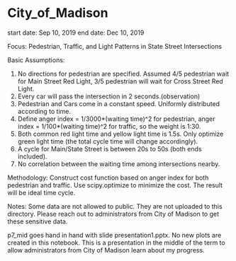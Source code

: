 # City_of_Madison
start date: Sep 10, 2019
end date: Dec 10, 2019

Focus: Pedestrian, Traffic, and Light Patterns in State Street Intersections

Basic Assumptions:
1. No directions for pedestrian are specified. Assumed 4/5 pedestrian wait for Main Street Red Light, 3/5 pedestrian will wait for Cross Street Red Light.
2. Every car will pass the intersection in 2 seconds.(observation)
3. Pedestrian and Cars come in a constant speed. Uniformly distributed according to time.
4. Define anger index = 1/3000*(waiting time)^2 for pedestrian, anger index = 1/100*(waiting time)^2 for traffic, so the weight is 1:30. 
5. Both common red light time and yellow light time is 1.5s. Only optimize green light time (the total cycle time will change accordingly).
6. A cycle for Main/State Street is between 20s to 50s (both ends included). 
7. No correlation between the waiting time among intersections nearby. 

Methodology:
Construct cost function based on anger index for both pedestrian and traffic. Use scipy.optimize to minimize the cost. The result will be ideal time cycle. 

Notes:
Some data are not allowed to public. They are not uploaded to this directory. Please reach out to administrators from City of Madison to get these sensitive data. 

p7_mid goes hand in hand with slide presentation1.pptx. No new plots are created in this notebook. This is a presentation in the middle of the term to allow administrators from City of Madison learn about my progress. 


